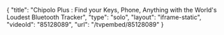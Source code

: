 {
    "title": "Chipolo Plus : Find your Keys, Phone, Anything with the World's Loudest Bluetooth Tracker",
    "type": "solo",
    "layout": "iframe-static",
    "videoId": "85128089",
    "url": "\/tvpembed\/85128089"
}